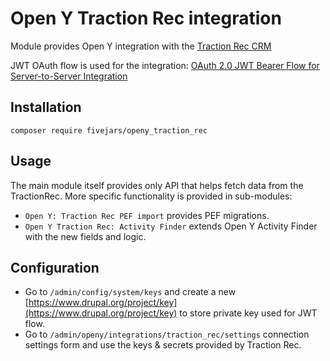 # Open Y Traction Rec integration

Module provides Open Y integration with the [Traction Rec CRM](https://www.tractionrec.com)

JWT OAuth flow is used for the integration: [OAuth 2.0 JWT Bearer Flow for Server-to-Server Integration](https://help.salesforce.com/articleView?id=remoteaccess_oauth_jwt_flow.htm&type=5)

## Installation

```shell
composer require fivejars/openy_traction_rec
```

## Usage

The main module itself provides only API that helps fetch data from the TractionRec. More specific functionality is provided in sub-modules:

* `Open Y: Traction Rec PEF import` provides PEF migrations.
* `Open Y Traction Rec: Activity Finder` extends Open Y Activity Finder with the new fields and logic.

## Configuration

* Go to `/admin/config/system/keys` and create a new [https://www.drupal.org/project/key](https://www.drupal.org/project/key) to store private key used for JWT flow.
* Go to `/admin/openy/integrations/traction_rec/settings` connection settings form and use the keys & secrets provided by Traction Rec.

